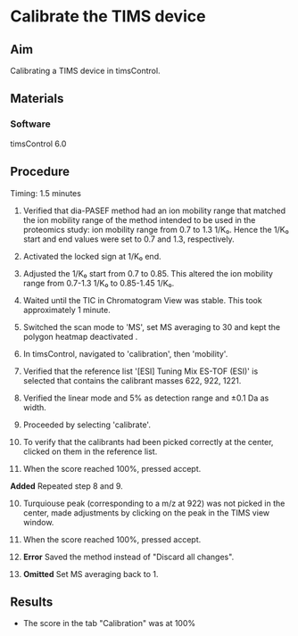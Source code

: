 # Calibrate the TIMS device


## Aim
Calibrating a TIMS device in timsControl.


## Materials

### Software
timsControl 6.0


## Procedure
Timing: 1.5 minutes

1. Verified that dia-PASEF method had an ion mobility range that matched the ion mobility range of the method intended to be used in the proteomics study: ion mobility range from 0.7 to 1.3 1/K₀. Hence the 1/K₀ start and end values were set to 0.7 and 1.3, respectively.

2. Activated the locked sign at 1/K₀ end.

3. Adjusted the 1/K₀ start from 0.7 to 0.85. This altered the ion mobility range from 0.7-1.3 1/K₀ to 0.85-1.45 1/K₀.

4. Waited until the TIC in Chromatogram View was stable. This took approximately 1 minute.

5. Switched the scan mode to 'MS', set MS averaging to 30 and kept the polygon heatmap deactivated .

6. In timsControl, navigated to 'calibration', then 'mobility'.

6. Verified that the reference list '[ESI] Tuning Mix ES-TOF (ESI)' is selected that contains the calibrant masses 622, 922, 1221.

7. Verified the linear mode and 5% as detection range and ±0.1 Da as width.

8. Proceeded by selecting 'calibrate'.

9. To verify that the calibrants had been picked correctly at the center, clicked on them in the reference list.

11. When the score reached 100%, pressed accept.

**Added** Repeated step 8 and 9.

10. Turquiouse peak (corresponding to a m/z at 922) was not picked in the center, made adjustments by clicking on the peak in the TIMS view window.

11. When the score reached 100%, pressed accept.

12. **Error** Saved the method instead of "Discard all changes".

13. **Omitted** Set MS averaging back to 1.


## Results
- The score in the tab "Calibration" was at 100%
